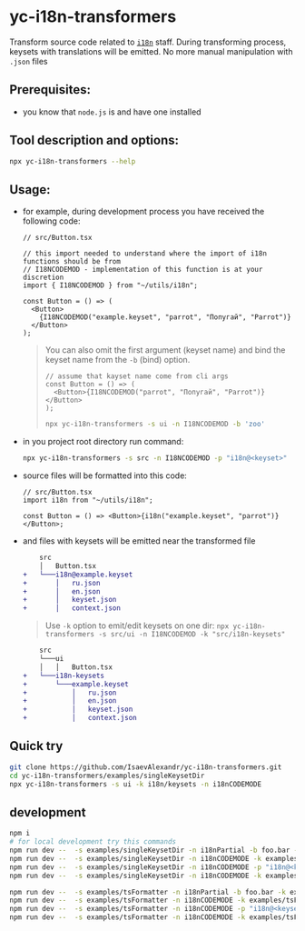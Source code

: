 # yc-i18n-transformers

Transform source code related to [`i18n`](https://github.com/yandex-cloud/i18n) staff. During transforming process, keysets with translations will be emitted. No more manual manipulation with `.json` files

## Prerequisites:

- you know that `node.js` is and have one installed

## Tool description and options:

```sh
npx yc-i18n-transformers --help
```

## Usage:

- for example, during development process you have received the following code:

  ```tsx
  // src/Button.tsx

  // this import needed to understand where the import of i18n functions should be from
  // I18NCODEMOD - implementation of this function is at your discretion
  import { I18NCODEMOD } from "~/utils/i18n";

  const Button = () => (
    <Button>
      {I18NCODEMOD("example.keyset", "parrot", "Попугай", "Parrot")}
    </Button>
  );
  ```

  > You can also omit the first argument (keyset name) and bind the keyset name from the `-b` (bind) option.
  >
  > ```tsx
  > // assume that kayset name come from cli args
  > const Button = () => (
  >   <Button>{I18NCODEMOD("parrot", "Попугай", "Parrot")}</Button>
  > );
  > ```
  >
  > ```sh
  > npx yc-i18n-transformers -s ui -n I18NCODEMOD -b 'zoo'
  > ```

- in you project root directory run command:

  ```sh
  npx yc-i18n-transformers -s src -n I18NCODEMOD -p "i18n@<keyset>"
  ```

- source files will be formatted into this code:

  ```tsx
  // src/Button.tsx
  import i18n from "~/utils/i18n";

  const Button = () => <Button>{i18n("example.keyset", "parrot")}</Button>;
  ```

- and files with keysets will be emitted near the transformed file

  ```diff
      src
      │   Button.tsx
  +   └───i18n@example.keyset
  +       │   ru.json
  +       │   en.json
  +       │   keyset.json
  +       │   context.json
  ```

  > Use `-k` option to emit/edit keysets on one dir: `npx yc-i18n-transformers -s src/ui -n I18NCODEMOD -k "src/i18n-keysets"`

  ```diff
      src
      └───ui
      │   │   Button.tsx
  +   └───i18n-keysets
  +       └───example.keyset
  +           │   ru.json
  +           │   en.json
  +           │   keyset.json
  +           │   context.json
  ```

## Quick try

```sh
git clone https://github.com/IsaevAlexandr/yc-i18n-transformers.git
cd yc-i18n-transformers/examples/singleKeysetDir
npx yc-i18n-transformers -s ui -k i18n/keysets -n i18nCODEMODE
```

## development

```sh
npm i
# for local development try this commands
npm run dev --  -s examples/singleKeysetDir -n i18nPartial -b foo.bar -k examples/singleKeysetDir/i18n-keysets
npm run dev --  -s examples/singleKeysetDir -n i18nCODEMODE -k examples/singleKeysetDir/i18n-keysets
npm run dev --  -s examples/singleKeysetDir -n i18nCODEMODE -p "i18n@<keyset>"
npm run dev --  -s examples/singleKeysetDir -n i18nCODEMODE -k examples/singleKeysetDir/i18n-keysets -f js

npm run dev --  -s examples/tsFormatter -n i18nPartial -b foo.bar -k examples/tsFormatter/i18n-keysets --format ts
npm run dev --  -s examples/tsFormatter -n i18nCODEMODE -k examples/tsFormatter/i18n-keysets --format ts
npm run dev --  -s examples/tsFormatter -n i18nCODEMODE -p "i18n@<keyset>" --format ts
npm run dev --  -s examples/tsFormatter -n i18nCODEMODE -k examples/tsFormatter/i18n-keysets -f js --format ts
```
